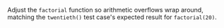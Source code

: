 Adjust the `factorial` function so arithmetic overflows wrap around, matching the `twentieth()` test case's expected result for `factorial(20)`.